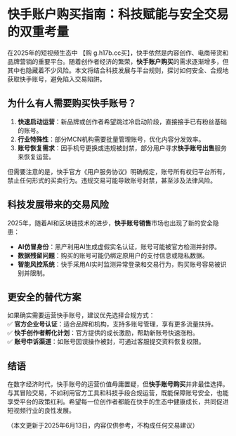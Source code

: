 # **快手账户购买指南：科技赋能与安全交易的双重考量**  

在2025年的短视频生态中  【购 g.h17b.cc买】，快手依然是内容创作、电商带货和品牌营销的重要平台。随着创作者经济的繁荣，**快手账户购买**的需求逐渐增多，但其中也隐藏着不少风险。本文将结合科技发展与平台规则，探讨如何安全、合规地获取快手账号，避免陷入交易陷阱。  

## **为什么有人需要购买快手账号？**   

1. **快速启动运营**：新品牌或创作者希望跳过冷启动阶段，直接接手已有粉丝基础的账号。  
2. **行业特殊性**：部分MCN机构需要批量管理账号，优化内容分发效率。  
3. **账号恢复需求**：因手机号更换或违规被封禁，部分用户寻求**快手账号出售**服务来恢复运营。  

但需要注意的是，快手官方《用户服务协议》明确规定，账号所有权归平台所有，禁止任何形式的买卖行为。违规交易可能导致账号封禁，甚至涉及法律风险。  

## **科技发展带来的交易风险**  

2025年，随着AI和区块链技术的进步，**快手账号销售**市场也出现了新的安全隐患：  
- **AI仿冒身份**：黑产利用AI生成虚假实名认证，账号可能被官方检测并封停。  
- **数据残留问题**：购买的账号可能仍绑定原用户的支付信息或隐私数据。  
- **智能风控系统**：快手采用AI实时监测异常登录和交易行为，购买账号容易被识别并限制。  

## **更安全的替代方案**  

如果确实需要运营快手账号，建议优先选择合规方式：  
✅ **官方企业号认证**：适合品牌和机构，支持多账号管理，享有更多流量扶持。  
✅ **快手创作者孵化计划**：官方提供的成长激励，帮助新账号快速涨粉。  
✅ **账号申诉渠道**：如账号因误操作被封，可通过客服提交资料恢复权限。  

## **结语**  

在数字经济时代，快手账号的运营价值毋庸置疑，但**快手账号购买**并非最佳选择。与其冒险交易，不如利用官方工具和科技手段合规运营，既能保障账号安全，也能享受平台的政策红利。希望每一位创作者都能在快手的生态中健康成长，共同促进短视频行业的良性发展。  

（本文更新于2025年6月13日，内容仅供参考，不构成任何交易建议）
